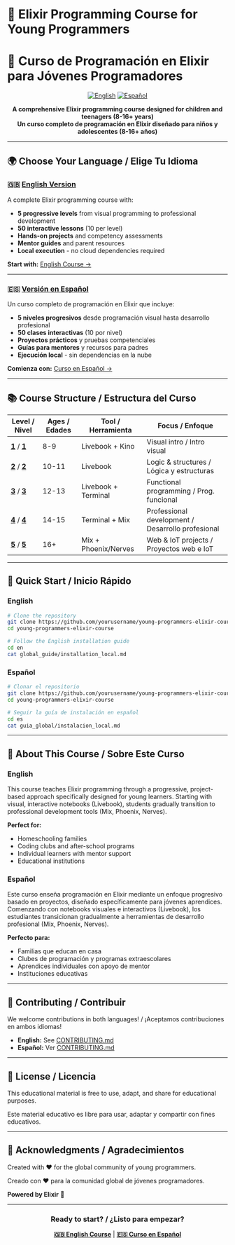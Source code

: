 # 🧠 Elixir Programming Course for Young Programmers
# 🧠 Curso de Programación en Elixir para Jóvenes Programadores

<div align="center">

[![English](https://img.shields.io/badge/lang-English-blue?style=for-the-badge)](en/README.md)
[![Español](https://img.shields.io/badge/lang-Español-red?style=for-the-badge)](es/README.md)

**A comprehensive Elixir programming course designed for children and teenagers (8-16+ years)**  
**Un curso completo de programación en Elixir diseñado para niños y adolescentes (8-16+ años)**

</div>

---

## 🌍 Choose Your Language / Elige Tu Idioma

### 🇬🇧 [English Version](en/README.md)

A complete Elixir programming course with:
- **5 progressive levels** from visual programming to professional development
- **50 interactive lessons** (10 per level)
- **Hands-on projects** and competency assessments
- **Mentor guides** and parent resources
- **Local execution** - no cloud dependencies required

**Start with:** [English Course →](en/README.md)

---

### 🇪🇸 [Versión en Español](es/README.md)

Un curso completo de programación en Elixir que incluye:
- **5 niveles progresivos** desde programación visual hasta desarrollo profesional
- **50 clases interactivas** (10 por nivel)
- **Proyectos prácticos** y pruebas competenciales
- **Guías para mentores** y recursos para padres
- **Ejecución local** - sin dependencias en la nube

**Comienza con:** [Curso en Español →](es/README.md)

---

## 📚 Course Structure / Estructura del Curso

| Level / Nivel | Ages / Edades | Tool / Herramienta | Focus / Enfoque |
|---------------|---------------|-------------------|------------------|
| **[1](es/nivel_1)** / **[1](en/level_1)** | 8-9 | Livebook + Kino | Visual intro / Intro visual |
| **[2](es/nivel_2)** / **[2](en/level_2)** | 10-11 | Livebook | Logic & structures / Lógica y estructuras |
| **[3](es/nivel_3)** / **[3](en/level_3)** | 12-13 | Livebook + Terminal | Functional programming / Prog. funcional |
| **[4](es/nivel_4)** / **[4](en/level_4)** | 14-15 | Terminal + Mix | Professional development / Desarrollo profesional |
| **[5](es/nivel_5)** / **[5](en/level_5)** | 16+ | Mix + Phoenix/Nerves | Web & IoT projects / Proyectos web e IoT |

---

## 🚀 Quick Start / Inicio Rápido

### English
```bash
# Clone the repository
git clone https://github.com/yourusername/young-programmers-elixir-course.git
cd young-programmers-elixir-course

# Follow the English installation guide
cd en
cat global_guide/installation_local.md
```

### Español
```bash
# Clonar el repositorio
git clone https://github.com/yourusername/young-programmers-elixir-course.git
cd young-programmers-elixir-course

# Seguir la guía de instalación en español
cd es
cat guia_global/instalacion_local.md
```

---

## 🎯 About This Course / Sobre Este Curso

### English

This course teaches Elixir programming through a progressive, project-based approach specifically designed for young learners. Starting with visual, interactive notebooks (Livebook), students gradually transition to professional development tools (Mix, Phoenix, Nerves).

**Perfect for:**
- Homeschooling families
- Coding clubs and after-school programs
- Individual learners with mentor support
- Educational institutions

### Español

Este curso enseña programación en Elixir mediante un enfoque progresivo basado en proyectos, diseñado específicamente para jóvenes aprendices. Comenzando con notebooks visuales e interactivos (Livebook), los estudiantes transicionan gradualmente a herramientas de desarrollo profesional (Mix, Phoenix, Nerves).

**Perfecto para:**
- Familias que educan en casa
- Clubes de programación y programas extraescolares
- Aprendices individuales con apoyo de mentor
- Instituciones educativas

---

## 🤝 Contributing / Contribuir

We welcome contributions in both languages! / ¡Aceptamos contribuciones en ambos idiomas!

- **English:** See [CONTRIBUTING.md](en/CONTRIBUTING.md)
- **Español:** Ver [CONTRIBUTING.md](es/CONTRIBUTING.md)

---

## 📄 License / Licencia

This educational material is free to use, adapt, and share for educational purposes.

Este material educativo es libre para usar, adaptar y compartir con fines educativos.

---

## 💝 Acknowledgments / Agradecimientos

Created with ❤️ for the global community of young programmers.

Creado con ❤️ para la comunidad global de jóvenes programadores.

**Powered by Elixir** 💜

---

<div align="center">

### Ready to start? / ¿Listo para empezar?

**[🇬🇧 English Course](en/README.md)** | **[🇪🇸 Curso en Español](es/README.md)**

</div>
